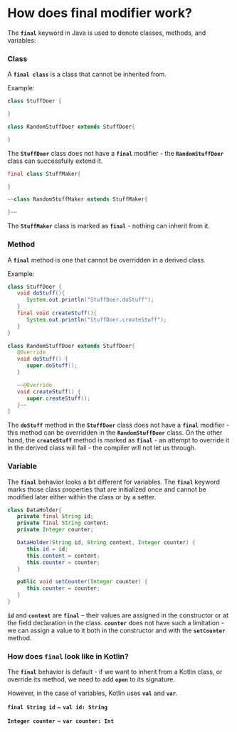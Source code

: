 # How does final modifier work?

The **`final`** keyword in Java is used to denote classes, methods, and variables:

### **Class**

A **`final class`** is a class that cannot be inherited from.

Example:

```java
class StuffDoer {

}

class RandomStuffDoer extends StuffDoer{

}
```

The **`StuffDoer`** class does not have a **`final`** modifier - the **`RandomStuffDoer`** class can successfully extend it.

```java
final class StuffMaker{

}

~~class RandomStuffMaker extends StuffMaker{

}~~
```

The **`StuffMaker`** class is marked as **`final`** - nothing can inherit from it.

### **Method**

A **`final`** method is one that cannot be overridden in a derived class.

Example:

```java
class StuffDoer {
   void doStuff(){
      System.out.println("StuffDoer.doStuff");
   }
   final void createStuff(){
      System.out.println("StuffDoer.createStuff");
   }
}

class RandomStuffDoer extends StuffDoer{
   @Override
   void doStuff() {
      super.doStuff();
   }

   ~~@Override
   void createStuff() {
      super.createStuff();
   }~~
}

```

The **`doStuff`** method in the **`StuffDoer`** class does not have a **`final`** modifier - this method can be overridden in the **`RandomStuffDoer`** class. On the other hand, the **`createStuff`** method is marked as **`final`** - an attempt to override it in the derived class will fail - the compiler will not let us through.

### **Variable**

The **`final`** behavior looks a bit different for variables. The **`final`** keyword marks those class properties that are initialized once and cannot be modified later either within the class or by a setter.

```java
class DataHolder{
   private final String id;
   private final String content;
   private Integer counter;

   DataHolder(String id, String content, Integer counter) {
      this.id = id;
      this.content = content;
      this.counter = counter;
   }

   public void setCounter(Integer counter) {
      this.counter = counter;
   }
}

```

**`id`** and **`content`** are **`final`** – their values are assigned in the constructor or at the field declaration in the class. **`counter`** does not have such a limitation - we can assign a value to it both in the constructor and with the **`setCounter`** method.

### **How does `final` look like in Kotlin?**

The **`final`** behavior is default - if we want to inherit from a Kotlin class, or override its method, we need to add **`open`** to its signature.

However, in the case of variables, Kotlin uses **`val`** and **`var`**.

**`final String id`** ~ **`val id: String`**

**`Integer counter`** ~ **`var counter: Int`**